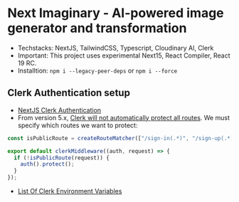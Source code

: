 # Next Imaginary - AI-powered image generator and transformation

- Techstacks: NextJS, TailwindCSS, Typescript, Cloudinary AI, Clerk
- Important: This project uses experimental Next15, React Compiler, React 19 RC.
- Installtion: `npm i --legacy-peer-deps` or `npm i --force`

## Clerk Authentication setup

- [NextJS Clerk Authentication](https://clerk.com/docs/quickstarts/nextjs)
- From version 5.x, [Clerk will not automatically protect all routes](https://clerk.com/docs/references/nextjs/clerk-middleware#protect-all-routes). We must specify which routes we want to protect:

```ts
const isPublicRoute = createRouteMatcher(["/sign-in(.*)", "/sign-up(.*)"]);

export default clerkMiddleware((auth, request) => {
  if (!isPublicRoute(request)) {
    auth().protect();
  }
});
```

- [List Of Clerk Environment Variables](https://clerk.com/docs/deployments/clerk-environment-variables#sign-in-and-sign-up-redirects)
